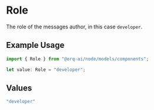 # Role

The role of the messages author, in this case  `developer`.

## Example Usage

```typescript
import { Role } from "@orq-ai/node/models/components";

let value: Role = "developer";
```

## Values

```typescript
"developer"
```